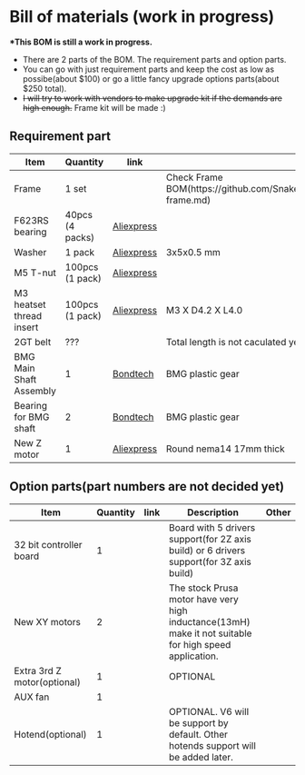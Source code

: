 # Bill of materials (work in progress)

__*This BOM is still a work in progress.__

- There are 2 parts of the BOM. The requirement parts and option parts. 
- You can go with just requirement parts and keep the cost as low as possibe(about $100) or go a little fancy upgrade options parts(about $250 total).
- ~~I will try to work with vendors to make upgrade kit if the demands are high enough.~~ Frame kit will be made :)

## Requirement part

<table>
    <thead>
        <tr>
            <th>Item</th>
            <th>Quantity</th>
            <th>link</th>
            <th>Description</th>
            <th>Other</th>
        </tr>
    </thead>
    <tbody>
        <tr>
            <td>Frame</td>
            <td>1 set </td>
            <td><a href="#" rel="nofollow"></a></td>
            <td>Check Frame BOM(https://github.com/SnakeOilXY/ProosaXY/blob/master/doc/BOM/bom-frame.md)</td>
            <td></td>
        </tr>
        <tr>
            <td>F623RS bearing</td>
            <td>40pcs (4 packs)</td>
            <td><a href="https://s.click.aliexpress.com/e/_Dm4ZIwZ" rel="nofollow">Aliexpress</a></td>
            <td></td>
            <td></td>
        </tr>
        <tr>
            <td>Washer</td>
            <td>1 pack</td>
            <td><a href="https://s.click.aliexpress.com/e/_Dkq37S5" rel="nofollow">Aliexpress</a></td>
            <td>3x5x0.5 mm</td>
            <td></td>
        </tr>
        <tr>
            <td>M5 T-nut</td>
            <td>100pcs (1 pack)</td>
            <td><a href="https://s.click.aliexpress.com/e/_DkUMXQd" rel="nofollow">Aliexpress</a></td>
            <td></td>
            <td></td>
        </tr>
        <tr>
            <td>M3 heatset thread insert</td>
            <td>100pcs (1 pack)</td>
            <td><a href="https://s.click.aliexpress.com/e/_Ad1n92" rel="nofollow">Aliexpress</a></td>
            <td>M3 X D4.2 X L4.0</td>
            <td></td>
        </tr>
        <tr>
            <td>2GT belt</td>
            <td>???</td>
            <td><a href="#" rel="nofollow"></a></td>
            <td>Total length is not caculated yet</td>
            <td></td>
        </tr>
        <tr>
            <td>BMG Main Shaft Assembly</td>
            <td>1</td>
            <td><a href="https://www.bondtech.se/product/shaft-assembly/" rel="nofollow">Bondtech</a></td>
            <td>BMG plastic gear</td>
            <td></td>
        </tr>
        <tr>
            <td>Bearing for BMG shaft</td>
            <td>2</td>
            <td><a href="https://www.bondtech.se/product/ballbearing-5x8x2-5/" rel="nofollow">Bondtech</a></td>
            <td>BMG plastic gear</td>
            <td></td>
        </tr>
        <tr>
            <td>New Z motor</td>
            <td>1</td>
            <td><a href="https://s.click.aliexpress.com/e/_DF5e9Ol" rel="nofollow">Aliexpress</a></td>
            <td>Round nema14 17mm thick</td>
            <td></td>
        </tr>
    <tbody>
</table>

## Option parts(part numbers are not decided yet)

<table>
    <thead>
        <tr>
            <th>Item</th>
            <th>Quantity</th>
            <th>link</th>
            <th>Description</th>
            <th>Other</th>
        </tr>
    </thead>
    <tbody>
        <tr>
            <td>32 bit controller board</td>
            <td>1</td>
            <td><a href="#" rel="nofollow"></a></td>
            <td>Board with 5 drivers support(for 2Z axis build) or 6 drivers support(for 3Z axis build)</td>
            <td></td>
        </tr>
        <tr>
            <td>New XY motors</td>
            <td>2</td>
            <td><a href="#" rel="nofollow"></a></td>
            <td>The stock Prusa motor have very high inductance(13mH) make it not suitable for high speed application.</td>
            <td></td>
        </tr>
        <tr>
            <td>Extra 3rd Z motor(optional)</td>
            <td>1</td>
            <td><a href="#" rel="nofollow"></a></td>
            <td>OPTIONAL</td>
            <td></td>
        </tr>
        <tr>
            <td>AUX fan</td>
            <td>1</td>
            <td><a href="#" rel="nofollow"></a></td>
            <td></td>
            <td></td>
        </tr>
        <tr>
            <td>Hotend(optional)</td>
            <td>1</td>
            <td><a href="#" rel="nofollow"></a></td>
            <td>OPTIONAL. V6 will be support by default. Other hotends support will be added later.</td>
            <td></td>
        </tr>
    <tbody>
</table>